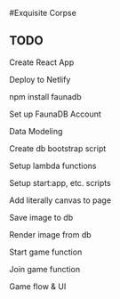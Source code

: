 #Exquisite Corpse

## TODO
Create React App

Deploy to Netlify

npm install faunadb

Set up FaunaDB Account

Data Modeling

Create db bootstrap script

Setup lambda functions

Setup start:app, etc. scripts

Add literally canvas to page

Save image to db

Render image from db

Start game function

Join game function

Game flow & UI
